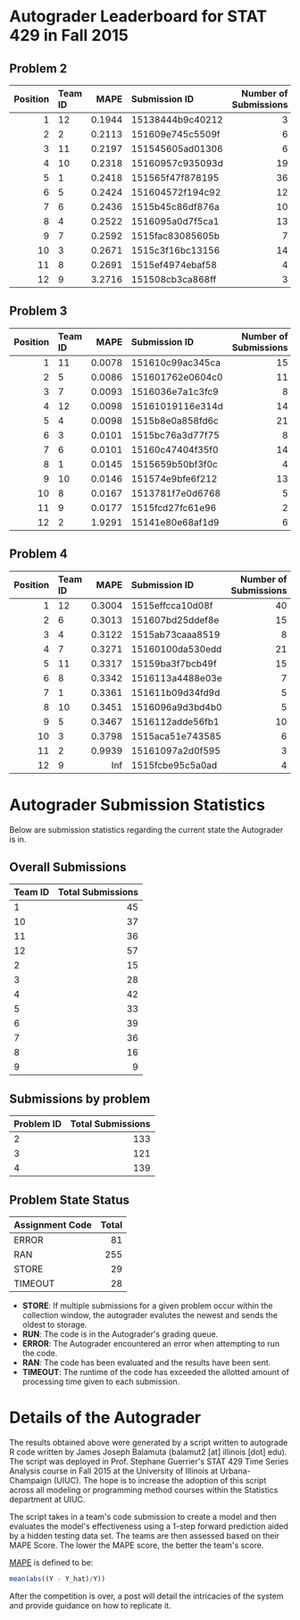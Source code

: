 Autograder Leaderboard for STAT 429 in Fall 2015
================================================

Problem 2
---------

|  Position| Team ID |    MAPE| Submission ID    |  Number of Submissions|
|---------:|:--------|-------:|:-----------------|----------------------:|
|         1| 12      |  0.1944| 15138444b9c40212 |                      3|
|         2| 2       |  0.2113| 151609e745c5509f |                      6|
|         3| 11      |  0.2197| 151545605ad01306 |                      6|
|         4| 10      |  0.2318| 15160957c935093d |                     19|
|         5| 1       |  0.2418| 151565f47f878195 |                     36|
|         6| 5       |  0.2424| 151604572f194c92 |                     12|
|         7| 6       |  0.2436| 1515b45c86df876a |                     10|
|         8| 4       |  0.2522| 1516095a0d7f5ca1 |                     13|
|         9| 7       |  0.2592| 1515fac83085605b |                      7|
|        10| 3       |  0.2671| 1515c3f16bc13156 |                     14|
|        11| 8       |  0.2691| 1515ef4974ebaf58 |                      4|
|        12| 9       |  3.2716| 151508cb3ca868ff |                      3|

Problem 3
---------

|  Position| Team ID |    MAPE| Submission ID    |  Number of Submissions|
|---------:|:--------|-------:|:-----------------|----------------------:|
|         1| 11      |  0.0078| 151610c99ac345ca |                     15|
|         2| 5       |  0.0086| 151601762e0604c0 |                     11|
|         3| 7       |  0.0093| 1516036e7a1c3fc9 |                      8|
|         4| 12      |  0.0098| 15161019116e314d |                     14|
|         5| 4       |  0.0098| 1515b8e0a858fd6c |                     21|
|         6| 3       |  0.0101| 1515bc76a3d77f75 |                      8|
|         7| 6       |  0.0101| 15160c47404f35f0 |                     14|
|         8| 1       |  0.0145| 1515659b50bf3f0c |                      4|
|         9| 10      |  0.0146| 151574e9bfe6f212 |                     13|
|        10| 8       |  0.0167| 1513781f7e0d6768 |                      5|
|        11| 9       |  0.0177| 1515fcd27fc61e96 |                      2|
|        12| 2       |  1.9291| 15141e80e68af1d9 |                      6|

Problem 4
---------

|  Position| Team ID |    MAPE| Submission ID    |  Number of Submissions|
|---------:|:--------|-------:|:-----------------|----------------------:|
|         1| 12      |  0.3004| 1515effcca10d08f |                     40|
|         2| 6       |  0.3013| 151607bd25ddef8e |                     15|
|         3| 4       |  0.3122| 1515ab73caaa8519 |                      8|
|         4| 7       |  0.3271| 15160100da530edd |                     21|
|         5| 11      |  0.3317| 15159ba3f7bcb49f |                     15|
|         6| 8       |  0.3342| 1516113a4488e03e |                      7|
|         7| 1       |  0.3361| 151611b09d34fd9d |                      5|
|         8| 10      |  0.3451| 1516096a9d3bd4b0 |                      5|
|         9| 5       |  0.3467| 1516112adde56fb1 |                     10|
|        10| 3       |  0.3798| 1515aca51e743585 |                      6|
|        11| 2       |  0.9939| 15161097a2d0f595 |                      3|
|        12| 9       |     Inf| 1515fcbe95c5a0ad |                      4|

Autograder Submission Statistics
================================

Below are submission statistics regarding the current state the Autograder is in.

Overall Submissions
-------------------

| Team ID |  Total Submissions|
|:--------|------------------:|
| 1       |                 45|
| 10      |                 37|
| 11      |                 36|
| 12      |                 57|
| 2       |                 15|
| 3       |                 28|
| 4       |                 42|
| 5       |                 33|
| 6       |                 39|
| 7       |                 36|
| 8       |                 16|
| 9       |                  9|

Submissions by problem
----------------------

| Problem ID |  Total Submissions|
|:-----------|------------------:|
| 2          |                133|
| 3          |                121|
| 4          |                139|

Problem State Status
--------------------

| Assignment Code |  Total|
|:----------------|------:|
| ERROR           |     81|
| RAN             |    255|
| STORE           |     29|
| TIMEOUT         |     28|

-   **STORE**: If multiple submissions for a given problem occur within the collection window, the autograder evalutes the newest and sends the oldest to storage.
-   **RUN**: The code is in the Autograder's grading queue.
-   **ERROR**: The Autograder encountered an error when attempting to run the code.
-   **RAN**: The code has been evaluated and the results have been sent.
-   **TIMEOUT**: The runtime of the code has exceeded the allotted amount of processing time given to each submission.

Details of the Autograder
=========================

The results obtained above were generated by a script written to autograde R code written by James Joseph Balamuta (balamut2 [at] illinois [dot] edu). The script was deployed in Prof. Stephane Guerrier's STAT 429 Time Series Analysis course in Fall 2015 at the University of Illinois at Urbana-Champaign (UIUC). The hope is to increase the adoption of this script across all modeling or programming method courses within the Statistics department at UIUC.

The script takes in a team's code submission to create a model and then evaluates the model's effectiveness using a 1-step forward prediction aided by a hidden testing data set. The teams are then assessed based on their MAPE Score. The lower the MAPE score, the better the team's score.

[MAPE](https://en.wikipedia.org/wiki/Mean_absolute_percentage_error) is defined to be:

``` r
mean(abs((Y - Y_hat)/Y))
```

After the competition is over, a post will detail the intricacies of the system and provide guidance on how to replicate it.
